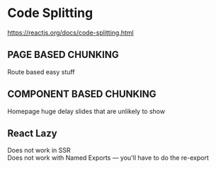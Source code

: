 # Code Splitting

https://reactjs.org/docs/code-splitting.html

## PAGE BASED CHUNKING

Route based easy stuff

## COMPONENT BASED CHUNKING

Homepage huge delay slides that are unlikely to show

## React Lazy

Does not work in SSR  
Does not work with Named Exports — you'll have to do the re-export
